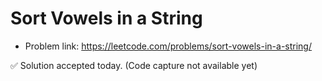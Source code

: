 # Sort Vowels in a String
- Problem link: https://leetcode.com/problems/sort-vowels-in-a-string/

✅ Solution accepted today. (Code capture not available yet)
